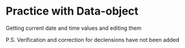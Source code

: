 # Practice with Data-object
 Getting current date and time values and editing them

P.S. Verification and correction for declensions have not been added
